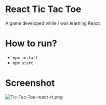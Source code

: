 # React Tic Tac Toe
A game developed while I was learning React.

# How to run?
- `npm install`
- `npm start`

# Screenshot
![Tic-Tac-Toe-react-rt.png](https://i.postimg.cc/jj1GR95h/Tic-Tac-Toe-react-rt.png)

